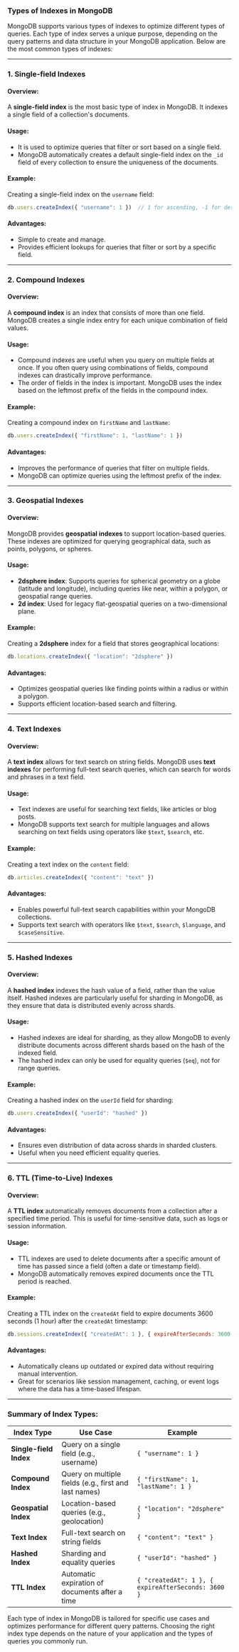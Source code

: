 ### **Types of Indexes in MongoDB**

MongoDB supports various types of indexes to optimize different types of queries. Each type of index serves a unique purpose, depending on the query patterns and data structure in your MongoDB application. Below are the most common types of indexes:

---

### **1. Single-field Indexes**

#### **Overview:**
A **single-field index** is the most basic type of index in MongoDB. It indexes a single field of a collection's documents.

#### **Usage:**
- It is used to optimize queries that filter or sort based on a single field.
- MongoDB automatically creates a default single-field index on the `_id` field of every collection to ensure the uniqueness of the documents.

#### **Example:**
Creating a single-field index on the `username` field:
```javascript
db.users.createIndex({ "username": 1 })  // 1 for ascending, -1 for descending
```

#### **Advantages:**
- Simple to create and manage.
- Provides efficient lookups for queries that filter or sort by a specific field.

---

### **2. Compound Indexes**

#### **Overview:**
A **compound index** is an index that consists of more than one field. MongoDB creates a single index entry for each unique combination of field values.

#### **Usage:**
- Compound indexes are useful when you query on multiple fields at once. If you often query using combinations of fields, compound indexes can drastically improve performance.
- The order of fields in the index is important. MongoDB uses the index based on the leftmost prefix of the fields in the compound index.

#### **Example:**
Creating a compound index on `firstName` and `lastName`:
```javascript
db.users.createIndex({ "firstName": 1, "lastName": 1 })
```

#### **Advantages:**
- Improves the performance of queries that filter on multiple fields.
- MongoDB can optimize queries using the leftmost prefix of the index.

---

### **3. Geospatial Indexes**

#### **Overview:**
MongoDB provides **geospatial indexes** to support location-based queries. These indexes are optimized for querying geographical data, such as points, polygons, or spheres.

#### **Usage:**
- **2dsphere index**: Supports queries for spherical geometry on a globe (latitude and longitude), including queries like near, within a polygon, or geospatial range queries.
- **2d index**: Used for legacy flat-geospatial queries on a two-dimensional plane.

#### **Example:**
Creating a **2dsphere** index for a field that stores geographical locations:
```javascript
db.locations.createIndex({ "location": "2dsphere" })
```

#### **Advantages:**
- Optimizes geospatial queries like finding points within a radius or within a polygon.
- Supports efficient location-based search and filtering.

---

### **4. Text Indexes**

#### **Overview:**
A **text index** allows for text search on string fields. MongoDB uses **text indexes** for performing full-text search queries, which can search for words and phrases in a text field.

#### **Usage:**
- Text indexes are useful for searching text fields, like articles or blog posts.
- MongoDB supports text search for multiple languages and allows searching on text fields using operators like `$text`, `$search`, etc.

#### **Example:**
Creating a text index on the `content` field:
```javascript
db.articles.createIndex({ "content": "text" })
```

#### **Advantages:**
- Enables powerful full-text search capabilities within your MongoDB collections.
- Supports text search with operators like `$text`, `$search`, `$language`, and `$caseSensitive`.

---

### **5. Hashed Indexes**

#### **Overview:**
A **hashed index** indexes the hash value of a field, rather than the value itself. Hashed indexes are particularly useful for sharding in MongoDB, as they ensure that data is distributed evenly across shards.

#### **Usage:**
- Hashed indexes are ideal for sharding, as they allow MongoDB to evenly distribute documents across different shards based on the hash of the indexed field.
- The hashed index can only be used for equality queries (`$eq`), not for range queries.

#### **Example:**
Creating a hashed index on the `userId` field for sharding:
```javascript
db.users.createIndex({ "userId": "hashed" })
```

#### **Advantages:**
- Ensures even distribution of data across shards in sharded clusters.
- Useful when you need efficient equality queries.

---

### **6. TTL (Time-to-Live) Indexes**

#### **Overview:**
A **TTL index** automatically removes documents from a collection after a specified time period. This is useful for time-sensitive data, such as logs or session information.

#### **Usage:**
- TTL indexes are used to delete documents after a specific amount of time has passed since a field (often a date or timestamp field).
- MongoDB automatically removes expired documents once the TTL period is reached.

#### **Example:**
Creating a TTL index on the `createdAt` field to expire documents 3600 seconds (1 hour) after the `createdAt` timestamp:
```javascript
db.sessions.createIndex({ "createdAt": 1 }, { expireAfterSeconds: 3600 })
```

#### **Advantages:**
- Automatically cleans up outdated or expired data without requiring manual intervention.
- Great for scenarios like session management, caching, or event logs where the data has a time-based lifespan.

---

### **Summary of Index Types:**

| **Index Type**            | **Use Case**                                   | **Example**                                         |
|---------------------------|------------------------------------------------|-----------------------------------------------------|
| **Single-field Index**     | Query on a single field (e.g., username)       | `{ "username": 1 }`                                 |
| **Compound Index**         | Query on multiple fields (e.g., first and last names) | `{ "firstName": 1, "lastName": 1 }`                |
| **Geospatial Index**       | Location-based queries (e.g., geolocation)     | `{ "location": "2dsphere" }`                        |
| **Text Index**             | Full-text search on string fields              | `{ "content": "text" }`                             |
| **Hashed Index**           | Sharding and equality queries                 | `{ "userId": "hashed" }`                            |
| **TTL Index**              | Automatic expiration of documents after a time | `{ "createdAt": 1 }, { expireAfterSeconds: 3600 }`  |

Each type of index in MongoDB is tailored for specific use cases and optimizes performance for different query patterns. Choosing the right index type depends on the nature of your application and the types of queries you commonly run.